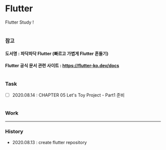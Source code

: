 # Flutter
Flutter Study !

#
### 참고
#### 도서명 : 파닥파닥 Flutter (빠르고 가볍게 Flutter 흔들기)
#### Flutter 공식 문서 관련 사이트 : https://flutter-ko.dev/docs
#
### Task
- [ ] 2020.08.14 : CHAPTER 05 Let's Toy Project - Part1 준비
#
### Work
--------
### History
- 2020.08.13 : create flutter repository
